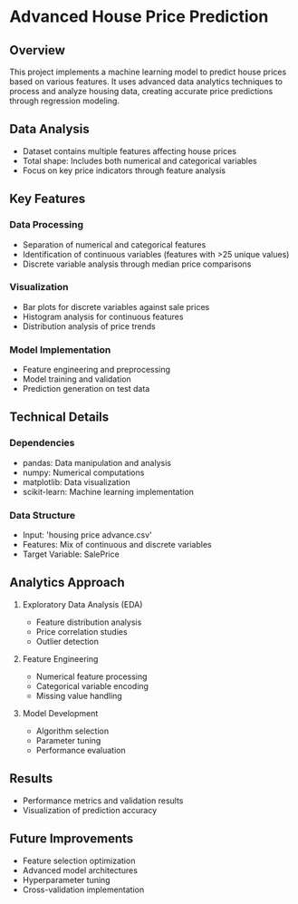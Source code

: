 # Advanced House Price Prediction

## Overview
This project implements a machine learning model to predict house prices based on various features. It uses advanced data analytics techniques to process and analyze housing data, creating accurate price predictions through regression modeling.

## Data Analysis
- Dataset contains multiple features affecting house prices
- Total shape: Includes both numerical and categorical variables
- Focus on key price indicators through feature analysis

## Key Features

### Data Processing
- Separation of numerical and categorical features
- Identification of continuous variables (features with >25 unique values)
- Discrete variable analysis through median price comparisons

### Visualization
- Bar plots for discrete variables against sale prices
- Histogram analysis for continuous features
- Distribution analysis of price trends

### Model Implementation
- Feature engineering and preprocessing
- Model training and validation
- Prediction generation on test data

## Technical Details
### Dependencies
- pandas: Data manipulation and analysis
- numpy: Numerical computations
- matplotlib: Data visualization
- scikit-learn: Machine learning implementation

### Data Structure
- Input: 'housing price advance.csv'
- Features: Mix of continuous and discrete variables
- Target Variable: SalePrice

## Analytics Approach
1. Exploratory Data Analysis (EDA)
   - Feature distribution analysis
   - Price correlation studies
   - Outlier detection

2. Feature Engineering
   - Numerical feature processing
   - Categorical variable encoding
   - Missing value handling

3. Model Development
   - Algorithm selection
   - Parameter tuning
   - Performance evaluation

## Results
- Performance metrics and validation results
- Visualization of prediction accuracy

## Future Improvements
- Feature selection optimization
- Advanced model architectures
- Hyperparameter tuning
- Cross-validation implementation